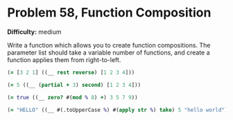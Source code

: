# Problem 58, Function Composition

**Difficulty:** medium

Write a function which allows you to create function compositions. The parameter list should take a variable number of functions, and create a function applies them from right-to-left.

```clj
(= [3 2 1] ((__ rest reverse) [1 2 3 4]))
```

```clj
(= 5 ((__ (partial + 3) second) [1 2 3 4]))
```

```clj
(= true ((__ zero? #(mod % 8) +) 3 5 7 9))
```

```clj
(= "HELLO" ((__ #(.toUpperCase %) #(apply str %) take) 5 "hello world"))
```

